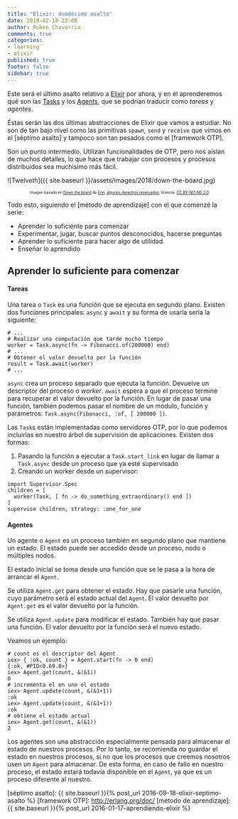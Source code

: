 ```yaml
---
title: "Elixir: duodécimo asalto"
date: 2018-02-18 22:08
author: Ruben Chavarria
comments: true
categories: 
- learning
- elixir
published: true
footer: false
sidebar: true
---
```


Este será el último asalto relativo a [Elixir] por ahora, y en él aprenderemos
qué son las [Tasks] y los [Agents], que se podrían traducir como *tareas* y
*agentes*. 

Éstas serán las dos últimas abstracciones de Elixir que vamos a estudiar. No
son de tan bajo nivel como las primitivas `spawn`, `send` y `receive` que vimos
en el [séptimo asalto] y tampoco son tan pesados como el [framework OTP].

Son un punto intermedio. Utilizan funcionalidades de OTP, pero nos aíslan de
muchos detalles, lo que hace que trabajar con procesos y procesos distribuidos
sea muchísimo más fácil.

![Twelveth]({{ site.baseurl }}/assets/images/2018/down-the-board.jpg)

<div style="text-align: center">
  <span style="font-size: 60%">
Imagen basada en <a href="https://flic.kr/p/majY5a">Down the board</a> de <a href="https://www.flickr.com/photos/erinthomaswilson/">Erin</a>, <a href="https://creativecommons.org/licenses/by-nc-nd/2.0/">algunos derechos reservados</a>, licencia: <a href="https://creativecommons.org/licenses/by-nc-nd/2.0/">CC BY-NC-ND 2.0</a>
  </span>
</div>

<!-- more -->

Todo esto, siguiendo el [método de aprendizaje] con el que comenzé la serie:

- Aprender lo suficiente para comenzar
- Experimentar, jugar, buscar puntos desconocidos, hacerse preguntas
- Aprender lo suficiente para hacer algo de utilidad
- Enseñar lo aprendido

## Aprender lo suficiente para comenzar

#### Tareas

Una tarea o `Task` es una función que se ejecuta en segundo plano. Existen dos
funciones principales: `async` y `await` y su forma de usarla sería la
siguiente:

```
# ...
# Realizar una computación que tarde mucho tiempo
worker = Task.async(fn -> Fibonacci.of(200000) end)
# ...
# Obtener el valor devuelto por la función
result = Task.await(worker)
# ...
```

`async` crea un proceso separado que ejecuta la función. Devuelve un descriptor
del proceso o *worker*. `await` espera a que el proceso termine para recuperar
el valor devuelto por la función. En lugar de pasar una función, también
podemos pasar el nombre de un módulo, función y parámetros:
`Task.async(Fibonacci, :of, [ 200000 ])`.

Las `Task`s están implementadas como servidores OTP, por lo que podemos
incluirlas en nuestro árbol de supervisión de aplicaciones. Existen dos formas:

1. Pasando la función a ejecutar a `Task.start_link` en lugar de llamar a
   `Task.async` desde un proceso que ya esté supervisado
2. Creando un worker desde un supervisor:

```
import Supervisor.Spec
children = [
  worker(Task, [ fn -> do_something_extraordinary() end ])
]
supervise children, strategy: :one_for_one
```

#### Agentes

Un agente o `Agent` es un proceso también en segundo plano que mantiene un
estado. El estado puede ser accedido desde un proceso, nodo o múltiples nodos.

El estado inicial se toma desde una función que se le pasa a la hora de
arrancar el `Agent`.

Se utiliza `Agent.get` para obtener el estado. Hay que pasarle una función,
cuyo parámetro será el estado actual del `Agent`. El valor devuelto por
`Agent.get` es el valor devuelto por la función.

Se utiliza `Agent.update` para modificar el estado. También hay que pasar una
función. El valor devuelto por la función será el nuevo estado.

Veamos un ejemplo:

```
# count es el descriptor del Agent
iex> { :ok, count } = Agent.start(fn -> 0 end)
{:ok, #PID<0.69.0>}
iex> Agent.get(count, &(&1))
0            
# incrementa el en uno el estado
iex> Agent.update(count, &(&1+1))
:ok          
iex> Agent.update(count, &(&1+1))
:ok          
# obtiene el estado actual
iex> Agent.get(count, &(&1))
2
```

Los agentes son una abstracción especialmente pensada para almacenar el estado
de nuestros procesos. Por lo tanto, se recomienda no guardar el estado en
nuestros procesos, si no que los procesos que creemos nosotros usen un `Agent`
para almacenar. De esta forma, en caso de fallo en nuestro proceso, el estado
estará todavía disponible en el `Agent`, ya que es un proceso diferente al
nuestro.

[Elixir]: http://elixir-lang.org/
[Tasks]: https://hexdocs.pm/elixir/Task.html
[Agents]: https://hexdocs.pm/elixir/Agent.html
[séptimo asalto]: {{ site.baseurl }}{% post_url 2016-09-18-elixir-septimo-asalto %}
[framework OTP]: http://erlang.org/doc/
[método de aprendizaje]: {{ site.baseurl }}{% post_url 2016-01-17-aprendiendo-elixir %}
